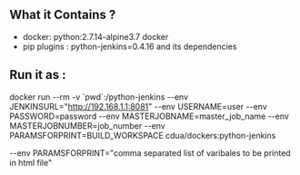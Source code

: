 What it Contains ?
----
* docker: python:2.7.14-alpine3.7 docker 
* pip plugins : python-jenkins=0.4.16 and its dependencies

Run it as :
---
docker run --rm -v \`pwd`:/python-jenkins --env JENKINSURL="http://192.168.1.1:8081" --env USERNAME=user --env PASSWORD=password --env MASTERJOBNAME=master_job_name --env MASTERJOBNUMBER=job_number --env PARAMSFORPRINT=BUILD_WORKSPACE  cdua/dockers:python-jenkins

--env PARAMSFORPRINT="comma separated list of varibales to be printed in html file"
